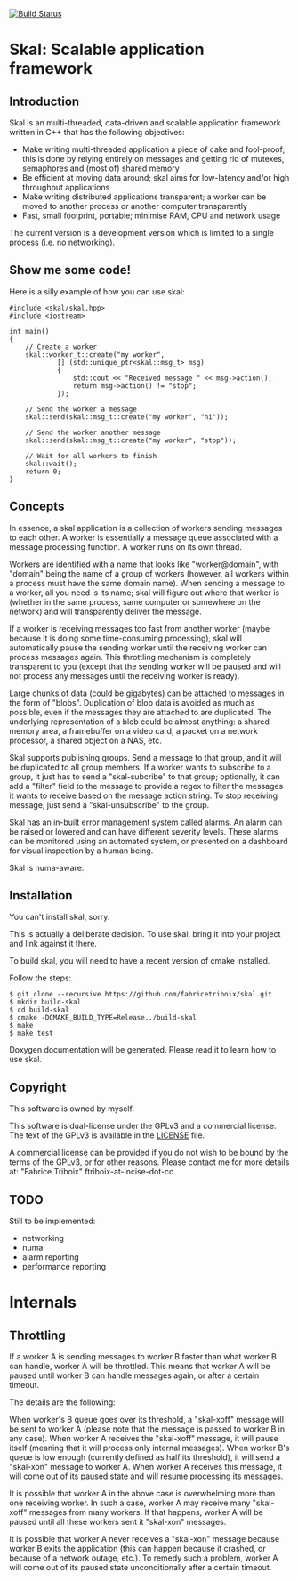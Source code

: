 [![Build Status](https://travis-ci.org/fabricetriboix/skal.svg?branch=master)](https://travis-ci.org/fabricetriboix/skal)

Skal: Scalable application framework
====================================

Introduction
------------

Skal is an multi-threaded, data-driven and scalable application
framework written in C++ that has the following objectives:
 - Make writing multi-threaded application a piece of cake and
   fool-proof; this is done by relying entirely on messages and getting
   rid of mutexes, semaphores and (most of) shared memory
 - Be efficient at moving data around; skal aims for low-latency and/or
   high throughput applications
 - Make writing distributed applications transparent; a worker can be
   moved to another process or another computer transparently
 - Fast, small footprint, portable; minimise RAM, CPU and network usage

The current version is a development version which is limited to a
single process (i.e. no networking).

Show me some code!
------------------

Here is a silly example of how you can use skal:

    #include <skal/skal.hpp>
    #include <iostream>

    int main()
    {
        // Create a worker
        skal::worker_t::create("my worker",
                [] (std::unique_ptr<skal::msg_t> msg)
                {
                    std::cout << "Received message " << msg->action();
                    return msg->action() != "stop";
                });

        // Send the worker a message
        skal::send(skal::msg_t::create("my worker", "hi"));

        // Send the worker another message
        skal::send(skal::msg_t::create("my worker", "stop"));

        // Wait for all workers to finish
        skal::wait();
        return 0;
    }

Concepts
--------

In essence, a skal application is a collection of workers sending
messages to each other. A worker is essentially a message queue
associated with a message processing function. A worker runs on its
own thread.

Workers are identified with a name that looks like "worker@domain",
with "domain" being the name of a group of workers (however, all
workers within a process must have the same domain name). When sending
a message to a worker, all you need is its name; skal will figure out
where that worker is (whether in the same process, same computer or
somewhere on the network) and will transparently deliver the message.

If a worker is receiving messages too fast from another worker (maybe
because it is doing some time-consuming processing), skal will
automatically pause the sending worker until the receiving worker can
process messages again. This throttling mechanism is completely
transparent to you (except that the sending worker will be paused and
will not process any messages until the receiving worker is ready).

Large chunks of data (could be gigabytes) can be attached to messages
in the form of "blobs". Duplication of blob data is avoided as much as
possible, even if the messages they are attached to are duplicated. The
underlying representation of a blob could be almost anything: a shared
memory area, a framebuffer on a video card, a packet on a network
processor, a shared object on a NAS, etc.

Skal supports publishing groups. Send a message to that group, and it
will be duplicated to all group members. If a worker wants to
subscribe to a group, it just has to send a "skal-subcribe" to that
group; optionally, it can add a "filter" field to the message to
provide a regex to filter the messages it wants to receive based on
the message action string. To stop receiving message, just send a
"skal-unsubscribe" to the group.

Skal has an in-built error management system called alarms. An alarm
can be raised or lowered and can have different severity levels. These
alarms can be monitored using an automated system, or presented on a
dashboard for visual inspection by a human being.

Skal is numa-aware.

Installation
------------

You can't install skal, sorry.

This is actually a deliberate decision. To use skal, bring it into
your project and link against it there.

To build skal, you will need to have a recent version of cmake
installed.

Follow the steps:

    $ git clone --recursive https://github.com/fabricetriboix/skal.git
    $ mkdir build-skal
    $ cd build-skal
    $ cmake -DCMAKE_BUILD_TYPE=Release../build-skal
    $ make
    $ make test

Doxygen documentation will be generated. Please read it to learn how
to use skal.

Copyright
---------

This software is owned by myself.

This software is dual-license under the GPLv3 and a commercial license.
The text of the GPLv3 is available in the [LICENSE](LICENSE) file.

A commercial license can be provided if you do not wish to be bound by
the terms of the GPLv3, or for other reasons. Please contact me for more
details at: "Fabrice Triboix" ftriboix-at-incise-dot-co.

TODO
----

Still to be implemented:
 - networking
 - numa
 - alarm reporting
 - performance reporting

Internals
=========

Throttling
----------

If a worker A is sending messages to worker B faster than what worker
B can handle, worker A will be throttled. This means that worker A
will be paused until worker B can handle messages again, or after a
certain timeout.

The details are the following:

When worker's B queue goes over its threshold, a "skal-xoff" message
will be sent to worker A (please note that the message is passed to
worker B in any case). When worker A receives the "skal-xoff" message,
it will pause itself (meaning that it will process only internal
messages). When worker B's queue is low enough (currently defined as
half its threshold), it will send a "skal-xon" message to worker A.
When worker A receives this message, it will come out of its paused
state and will resume processing its messages.

It is possible that worker A in the above case is overwhelming more
than one receiving worker. In such a case, worker A may receive many
"skal-xoff" messages from many workers. If that happens, worker A will
be paused until all these workers sent it "skal-xon" messages.

It is possible that worker A never receives a "skal-xon" message
because worker B exits the application (this can happen because it
crashed, or because of a network outage, etc.). To remedy such a
problem, worker A will come out of its paused state unconditionally
after a certain timeout.
